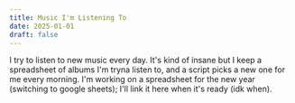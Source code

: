 ```yaml
---
title: Music I'm Listening To
date: 2025-01-01
draft: false
---
```


I try to listen to new music every day. It's kind of insane but I keep a spreadsheet of albums I'm tryna listen to, and a script picks a new one for me every morning. I'm working on a spreadsheet for the new year (switching to google sheets); I'll link it here when it's ready (idk when).